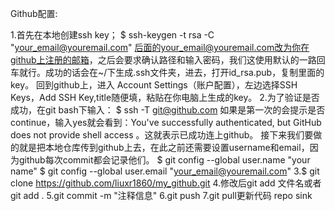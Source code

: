 Github配置:

1.首先在本地创建ssh key；
$ ssh-keygen -t rsa -C "your_email@youremail.com"
后面的your_email@youremail.com改为你在github上注册的邮箱，之后会要求确认路径和输入密码，我们这使用默认的一路回车就行。成功的话会在~/下生成.ssh文件夹，进去，打开id_rsa.pub，复制里面的key。
回到github上，进入 Account Settings（账户配置），左边选择SSH Keys，Add SSH Key,title随便填，粘贴在你电脑上生成的key。
2.为了验证是否成功，在git bash下输入：
$ ssh -T git@github.com
如果是第一次的会提示是否continue，输入yes就会看到：You've successfully authenticated, but GitHub does not provide shell access 。这就表示已成功连上github。
接下来我们要做的就是把本地仓库传到github上去，在此之前还需要设置username和email，因为github每次commit都会记录他们。
$ git config --global user.name "your name"
$ git config --global user.email "your_email@youremail.com"
3.$ git clone https://github.com/liuxr1860/my_github.git
4.修改后git add 文件名或者git add .
5.git commit -m "注释信息"
6.git push
7.git pull更新代码
repo sink
